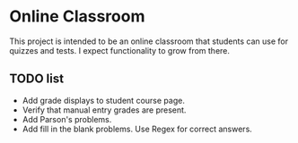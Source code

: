 # Online Classroom

This project is intended to be an online classroom that students can use for quizzes and tests. I expect functionality
to grow from there.

## TODO list

- Add grade displays to student course page.
- Verify that manual entry grades are present.
- Add Parson's problems.
- Add fill in the blank problems. Use Regex for correct answers.

